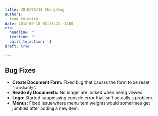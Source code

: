 ```yaml
---
title: 2018/09/10 Changelog
authors:
- team forestry
date: 2018-09-10 03:28:23 -1100
cta:
  headline: ''
  textline: ''
  calls_to_action: []
draft: true

---
```

## Bug Fixes

* **Create Document Form:** Fixed bug that causes the form to be reset "randomly".
* **Readonly Documents:** No longer are locked when being viewed.
* **Logo:** Started suppressing console error that isn't actually a problem.
* **Menus:** Fixed issue where menu item weights would sometimes get jumbled after adding a new item.